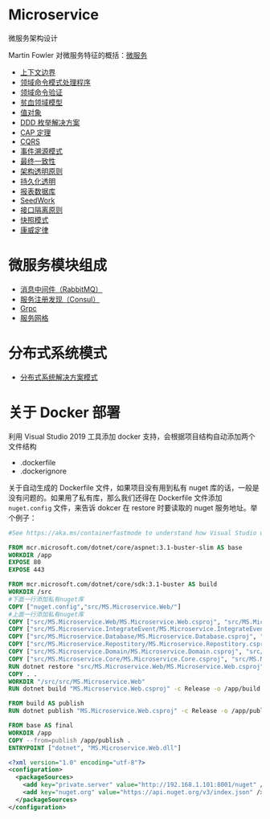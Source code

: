 # Microservice
微服务架构设计

Martin Fowler 对微服务特征的概括：[微服务](https://martinfowler.com/articles/microservices.html#SmartEndpointsAndDumbPipes)

- [上下文边界](docs/Context-Bounded.md)
- [领域命令模式处理程序](docs/Domain-Command-Patterns-Handlers.md)
- [领域命令验证](docs/Domain-Command-Validation.md)
- [贫血领域模型](Anemic-Domain-Model.md)
- [值对象](docs/ValueObject.md)
- [DDD 枚举解决方案](docs/Enumeration.md)
- [CAP 定理](docs/CAP-Theorem.md)
- [CQRS](docs/CQRS.md)
- [事件溯源模式](docs/Event-Source-Pattern.md)
- [最终一致性](docs/Eventual-Consistency.md)
- [架构透明原则](docs/Infrastructure-Ignorance.md) 
- [持久化透明](docs/Persistence-Ignorance.md)
- [报表数据库](docs/Reporting-Database.md)
- [SeedWork](docs/SeedWork.md)
- [接口隔离原则](docs/Separated-Interface.md) 
- [快照模式](docs/Snapshot.md)
- [康威定律](docs/ConwayLaw.md)

# 微服务模块组成

- [消息中间件（RabbitMQ）](docs/mq)
- [服务注册发现（Consul）](docs/consul)
- [Grpc](docs/grpc)
- [服务网格](docs/service-mesh)

# 分布式系统模式

- [分布式系统解决方案模式](docs/patterns-of-distributed-systems)

# 关于 Docker 部署

利用 Visual Studio 2019 工具添加 docker 支持，会根据项目结构自动添加两个文件结构

- .dockerfile
- .dockerignore

关于自动生成的 Dockerfile 文件，如果项目没有用到私有 nuget 库的话，一般是没有问题的。如果用了私有库，那么我们还得在 Dockerfile 文件添加 `nuget.config` 文件，来告诉 dokcer 在 restore 时要读取的 nuget 服务地址。举个例子：

```dockerfile
#See https://aka.ms/containerfastmode to understand how Visual Studio uses this Dockerfile to build your images for faster debugging.

FROM mcr.microsoft.com/dotnet/core/aspnet:3.1-buster-slim AS base
WORKDIR /app
EXPOSE 80
EXPOSE 443

FROM mcr.microsoft.com/dotnet/core/sdk:3.1-buster AS build
WORKDIR /src
#下面一行添加私有nuget库
COPY ["nuget.config","src/MS.Microservice.Web/"]
#上面一行添加私有nuget库
COPY ["src/MS.Microservice.Web/MS.Microservice.Web.csproj", "src/MS.Microservice.Web/"]
COPY ["src/MS.Microservice.IntegrateEvent/MS.Microservice.IntegrateEvent.csproj", "src/MS.Microservice.IntegrateEvent/"]
COPY ["src/MS.Microservice.Database/MS.Microservice.Database.csproj", "src/MS.Microservice.Database/"]
COPY ["src/MS.Microservice.Repostitory/MS.Microservice.Repostitory.csproj", "src/MS.Microservice.Repostitory/"]
COPY ["src/MS.Microservice.Domain/MS.Microservice.Domain.csproj", "src/MS.Microservice.Domain/"]
COPY ["src/MS.Microservice.Core/MS.Microservice.Core.csproj", "src/MS.Microservice.Core/"]
RUN dotnet restore "src/MS.Microservice.Web/MS.Microservice.Web.csproj"
COPY . .
WORKDIR "/src/src/MS.Microservice.Web"
RUN dotnet build "MS.Microservice.Web.csproj" -c Release -o /app/build

FROM build AS publish
RUN dotnet publish "MS.Microservice.Web.csproj" -c Release -o /app/publish

FROM base AS final
WORKDIR /app
COPY --from=publish /app/publish .
ENTRYPOINT ["dotnet", "MS.Microservice.Web.dll"]
```

```xml
<?xml version="1.0" encoding="utf-8"?>
<configuration>
  <packageSources>
    <add key="private.server" value="http://192.168.1.101:8001/nuget" />
    <add key="nuget.org" value="https://api.nuget.org/v3/index.json" />
  </packageSources>
</configuration>
```
